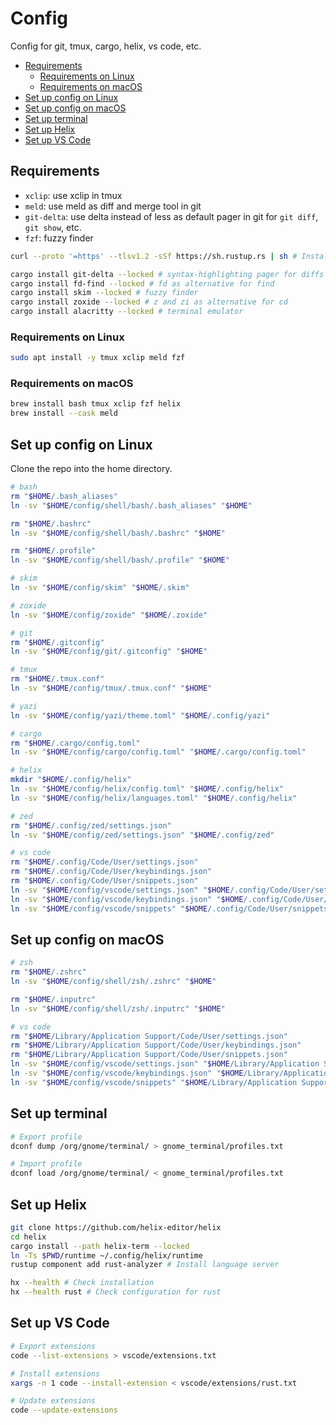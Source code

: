 <!-- markdownlint-disable MD031 -->

# Config

Config for git, tmux, cargo, helix, vs code, etc.

- [Requirements](#requirements)
  - [Requirements on Linux](#requirements-on-linux)
  - [Requirements on macOS](#requirements-on-macos)
- [Set up config on Linux](#set-up-config-on-linux)
- [Set up config on macOS](#set-up-config-on-macos)
- [Set up terminal](#set-up-terminal)
- [Set up Helix](#set-up-helix)
- [Set up VS Code](#set-up-vs-code)

## Requirements

- `xclip`: use xclip in tmux
- `meld`: use meld as diff and merge tool in git
- `git-delta`: use delta instead of less as default pager in git for `git diff`,
  `git show`, etc.
- `fzf`: fuzzy finder

``` bash
curl --proto '=https' --tlsv1.2 -sSf https://sh.rustup.rs | sh # Install rustup

cargo install git-delta --locked # syntax-highlighting pager for diffs
cargo install fd-find --locked # fd as alternative for find
cargo install skim --locked # fuzzy finder
cargo install zoxide --locked # z and zi as alternative for cd
cargo install alacritty --locked # terminal emulator
```

### Requirements on Linux

``` bash
sudo apt install -y tmux xclip meld fzf
```

### Requirements on macOS

``` bash
brew install bash tmux xclip fzf helix
brew install --cask meld
```

## Set up config on Linux

Clone the repo into the home directory.

``` bash
# bash
rm "$HOME/.bash_aliases"
ln -sv "$HOME/config/shell/bash/.bash_aliases" "$HOME"

rm "$HOME/.bashrc"
ln -sv "$HOME/config/shell/bash/.bashrc" "$HOME"

rm "$HOME/.profile"
ln -sv "$HOME/config/shell/bash/.profile" "$HOME"

# skim
ln -sv "$HOME/config/skim" "$HOME/.skim"

# zoxide
ln -sv "$HOME/config/zoxide" "$HOME/.zoxide"

# git
rm "$HOME/.gitconfig"
ln -sv "$HOME/config/git/.gitconfig" "$HOME"

# tmux
rm "$HOME/.tmux.conf"
ln -sv "$HOME/config/tmux/.tmux.conf" "$HOME"

# yazi
ln -sv "$HOME/config/yazi/theme.toml" "$HOME/.config/yazi"

# cargo
rm "$HOME/.cargo/config.toml"
ln -sv "$HOME/config/cargo/config.toml" "$HOME/.cargo/config.toml"

# helix
mkdir "$HOME/.config/helix"
ln -sv "$HOME/config/helix/config.toml" "$HOME/.config/helix"
ln -sv "$HOME/config/helix/languages.toml" "$HOME/.config/helix"

# zed
rm "$HOME/.config/zed/settings.json"
ln -sv "$HOME/config/zed/settings.json" "$HOME/.config/zed"

# vs code
rm "$HOME/.config/Code/User/settings.json"
rm "$HOME/.config/Code/User/keybindings.json"
rm "$HOME/.config/Code/User/snippets.json"
ln -sv "$HOME/config/vscode/settings.json" "$HOME/.config/Code/User/settings.json"
ln -sv "$HOME/config/vscode/keybindings.json" "$HOME/.config/Code/User/keybindings.json"
ln -sv "$HOME/config/vscode/snippets" "$HOME/.config/Code/User/snippets"
```

## Set up config on macOS

``` bash
# zsh
rm "$HOME/.zshrc"
ln -sv "$HOME/config/shell/zsh/.zshrc" "$HOME"

rm "$HOME/.inputrc"
ln -sv "$HOME/config/shell/zsh/.inputrc" "$HOME"

# vs code
rm "$HOME/Library/Application Support/Code/User/settings.json"
rm "$HOME/Library/Application Support/Code/User/keybindings.json"
rm "$HOME/Library/Application Support/Code/User/snippets.json"
ln -sv "$HOME/config/vscode/settings.json" "$HOME/Library/Application Support/Code/User/settings.json"
ln -sv "$HOME/config/vscode/keybindings.json" "$HOME/Library/Application Support/Code/User/keybindings.json"
ln -sv "$HOME/config/vscode/snippets" "$HOME/Library/Application Support/Code/User/snippets"
```

## Set up terminal

``` bash
# Export profile
dconf dump /org/gnome/terminal/ > gnome_terminal/profiles.txt

# Import profile
dconf load /org/gnome/terminal/ < gnome_terminal/profiles.txt
```

## Set up Helix

``` bash
git clone https://github.com/helix-editor/helix
cd helix
cargo install --path helix-term --locked
ln -Ts $PWD/runtime ~/.config/helix/runtime
rustup component add rust-analyzer # Install language server

hx --health # Check installation
hx --health rust # Check configuration for rust
```

## Set up VS Code

``` bash
# Export extensions
code --list-extensions > vscode/extensions.txt

# Install extensions
xargs -n 1 code --install-extension < vscode/extensions/rust.txt

# Update extensions
code --update-extensions
```

